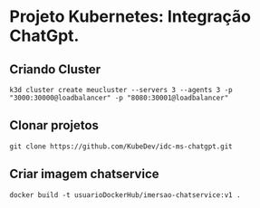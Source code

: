 # Projeto Kubernetes: Integração ChatGpt.

## Criando Cluster
```
k3d cluster create meucluster --servers 3 --agents 3 -p "3000:30000@loadbalancer" -p "8080:30001@loadbalancer"
```

## Clonar projetos
```
git clone https://github.com/KubeDev/idc-ms-chatgpt.git
```

## Criar imagem chatservice
```
docker build -t usuarioDockerHub/imersao-chatservice:v1 .
```
